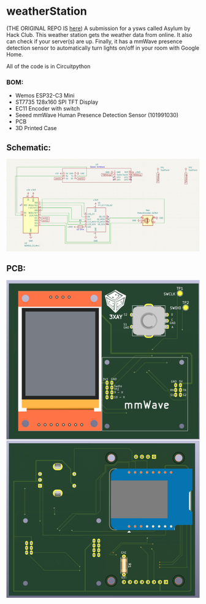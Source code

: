 # weatherStation

(THE ORIGINAL REPO IS [here](https://github.com/3XAY/weatherStation/tree/main))
A submission for a ysws called Asylum by Hack Club.
This weather station gets the weather data from online.
It also can check if your server(s) are up.
Finally, it has a mmWave presence detection sensor to automatically turn lights on/off in your room with Google Home.

All of the code is in Circuitpython

### BOM:
- Wemos ESP32-C3 Mini
- ST7735 128x160 SPI TFT Display
- EC11 Encoder with switch
- Seeed mmWave Human Presence Detection Sensor (101991030)
- PCB
- 3D Printed Case

## Schematic:
![schematic](designs/weather_stations/3XAYWeatherStation/Screenshots/schematic.png)

## PCB:
![PCB Front](designs/weather_stations/3XAYWeatherStation/Screenshots/pcbFront.png)
![PCB Back](designs/weather_stations/3XAYWeatherStation/Screenshots/pcbBack.png)
